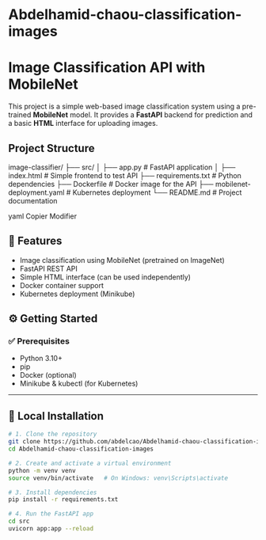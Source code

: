 # Abdelhamid-chaou-classification-images
# Image Classification API with MobileNet

This project is a simple web-based image classification system using a pre-trained **MobileNet** model. It provides a **FastAPI** backend for prediction and a basic **HTML** interface for uploading images.

## Project Structure

image-classifier/
├── src/
│ ├── app.py # FastAPI application
│ ├── index.html # Simple frontend to test API
├── requirements.txt # Python dependencies
├── Dockerfile # Docker image for the API
├── mobilenet-deployment.yaml # Kubernetes deployment
└── README.md # Project documentation

yaml
Copier
Modifier

## 🚀 Features

- Image classification using MobileNet (pretrained on ImageNet)
- FastAPI REST API
- Simple HTML interface (can be used independently)
- Docker container support
- Kubernetes deployment (Minikube)

## ⚙️ Getting Started

### ✅ Prerequisites

- Python 3.10+
- pip
- Docker (optional)
- Minikube & kubectl (for Kubernetes)

---

## 🔧 Local Installation

```bash
# 1. Clone the repository
git clone https://github.com/abdelcao/Abdelhamid-chaou-classification-images.git
cd Abdelhamid-chaou-classification-images

# 2. Create and activate a virtual environment
python -m venv venv
source venv/bin/activate   # On Windows: venv\Scripts\activate

# 3. Install dependencies
pip install -r requirements.txt

# 4. Run the FastAPI app
cd src
uvicorn app:app --reload